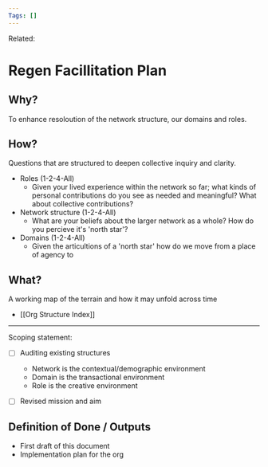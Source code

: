 ```yaml
---
Tags: []
---
```

Related: 
# Regen Facillitation Plan

## Why?
To enhance resoloution of the network structure, our domains and roles.

## How?
Questions that are structured to deepen collective inquiry and clarity. 

- Roles (1-2-4-All)
	- Given your lived experience within the network so far; what kinds of personal contributions do you see as needed and meaningful? What about collective contributions?
- Network structure (1-2-4-All) 
	- What are your beliefs about the larger network as a whole? How do you percieve it's 'north star'?
- Domains (1-2-4-All) 
	- Given the articultions of a 'north star' how do we move from a place of agency to 

## What?
A working map of the terrain and how it may unfold across time
- [[Org Structure Index]]



---

Scoping statement:
- [ ] Auditing existing structures
	- Network is the contextual/demographic environment
	- Domain is the transactional environment
	- Role is the creative environment
- [ ] Revised mission and aim




## Definition of Done / Outputs
- First draft of this document
- Implementation plan for the org